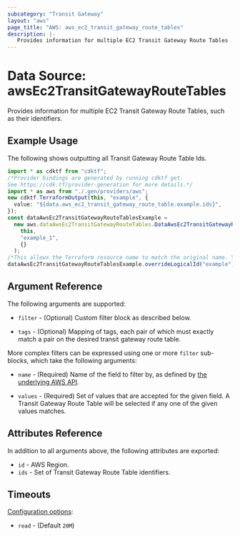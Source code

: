 ```yaml
---
subcategory: "Transit Gateway"
layout: "aws"
page_title: "AWS: aws_ec2_transit_gateway_route_tables"
description: |-
   Provides information for multiple EC2 Transit Gateway Route Tables
---
```


# Data Source: awsEc2TransitGatewayRouteTables

Provides information for multiple EC2 Transit Gateway Route Tables, such as their identifiers.

## Example Usage

The following shows outputting all Transit Gateway Route Table Ids.

```typescript
import * as cdktf from "cdktf";
/*Provider bindings are generated by running cdktf get.
See https://cdk.tf/provider-generation for more details.*/
import * as aws from "./.gen/providers/aws";
new cdktf.TerraformOutput(this, "example", {
  value: "${data.aws_ec2_transit_gateway_route_table.example.ids}",
});
const dataAwsEc2TransitGatewayRouteTablesExample =
  new aws.dataAwsEc2TransitGatewayRouteTables.DataAwsEc2TransitGatewayRouteTables(
    this,
    "example_1",
    {}
  );
/*This allows the Terraform resource name to match the original name. You can remove the call if you don't need them to match.*/
dataAwsEc2TransitGatewayRouteTablesExample.overrideLogicalId("example");

```

## Argument Reference

The following arguments are supported:

*   `filter` - (Optional) Custom filter block as described below.

*   `tags` - (Optional) Mapping of tags, each pair of which must exactly match
    a pair on the desired transit gateway route table.

More complex filters can be expressed using one or more `filter` sub-blocks,
which take the following arguments:

*   `name` - (Required) Name of the field to filter by, as defined by
    [the underlying AWS API](https://docs.aws.amazon.com/AWSEC2/latest/APIReference/API_DescribeTransitGatewayRouteTables.html).

*   `values` - (Required) Set of values that are accepted for the given field.
    A Transit Gateway Route Table will be selected if any one of the given values matches.

## Attributes Reference

In addition to all arguments above, the following attributes are exported:

* `id` - AWS Region.
* `ids` - Set of Transit Gateway Route Table identifiers.

## Timeouts

[Configuration options](https://developer.hashicorp.com/terraform/language/resources/syntax#operation-timeouts):

* `read` - (Default `20M`)

